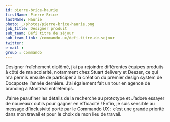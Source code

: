 ```yaml
---
id: pierre-brice-haurie
firstName: Pierre-Brice
lastName: Haurie
photo: ./photos/pierre-brice-haurie.png
job_title: Designer produit
sub_team: Défi titre de séjour
sub_team_link: /commando-ux/defi-titre-de-sejour
twitter:
e-mail :
group : commando
---
```


Designer fraîchement diplômé, j’ai pu rejoindre différentes équipes produits à côté de ma scolarité, notamment chez Stuart delivery et Deezer, ce qui m’a permis ensuite de participer à la création du premier design system de Docaposte l’année dernière. J’ai également fait un tour en agence de branding à Montréal entretemps.

J’aime peaufiner les détails de la recherche au prototype et J’adore essayer de nouveaux outils pour gagner en efficacité !
Enfin, je suis sensible au message d’inclusivité porté par le Commando UX : c’est une grande priorité dans mon travail et pour le choix de mon lieu de travail.
